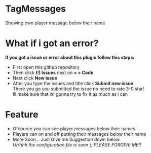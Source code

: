 # TagMessages
Showing own player message below their name

# What if i got an error?
**If you got a issue or error about this plugin follow this steps:**
- First open this github repository
- Then click **(!) Issues** next on **< > Code**
- Next click **New issue**
- After you type the issues and title click **Submit new issue** <br/>
There you go you submitted the issue no need to rate 3-0 star! <br/>
Ill make sure that im gonna try to fix it as much as i can 

# Feature
- Ofcource you can see player messages below their names
- Players can on and off putting their messages below their name
- More Soon...  Just Give me Suggestion down below <br/>
*UHhhh the configuration file is soon (; PLEASE FORGIVE ME!!*
